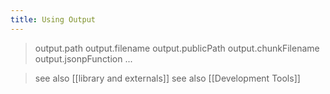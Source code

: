 ```yaml
---
title: Using Output
---
```

> output.path
> output.filename
> output.publicPath
> output.chunkFilename
> output.jsonpFunction
> ...

> see also [[library and externals]]
> see also [[Development Tools]]
